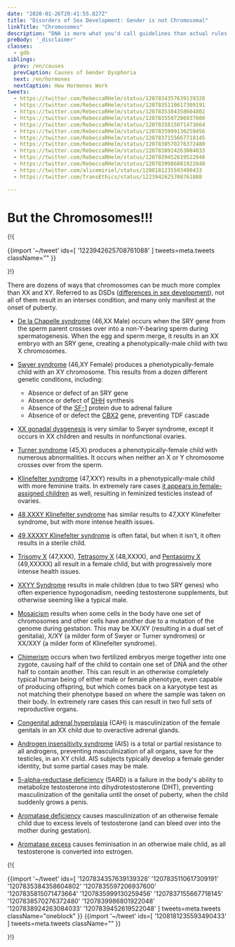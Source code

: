 ```yaml
---
date: "2020-01-26T20:41:55.827Z"
title: "Disorders of Sex Development: Gender is not Chromosomal"
linkTitle: "Chromosomes"
description: "DNA is more what you'd call guidelines than actual rules."
preBody: '_disclaimer'
classes:
  - gdb
siblings:
  prev: /en/causes
  prevCaption: Causes of Gender Dysphoria
  next: /en/hormones
  nextCaption: How Hormones Work
tweets:
  - https://twitter.com/RebeccaRHelm/status/1207834357639139328
  - https://twitter.com/RebeccaRHelm/status/1207835110617309191
  - https://twitter.com/RebeccaRHelm/status/1207835384358604802
  - https://twitter.com/RebeccaRHelm/status/1207835597206937600
  - https://twitter.com/RebeccaRHelm/status/1207835815071473664
  - https://twitter.com/RebeccaRHelm/status/1207835999130259456
  - https://twitter.com/RebeccaRHelm/status/1207837155667718145
  - https://twitter.com/RebeccaRHelm/status/1207838570276372480
  - https://twitter.com/RebeccaRHelm/status/1207838924263084033
  - https://twitter.com/RebeccaRHelm/status/1207839452619522048
  - https://twitter.com/RebeccaRHelm/status/1207839986801922048
  - https://twitter.com/alicemiriel/status/1208181235593490433
  - https://twitter.com/TransEthics/status/1223942625708761088

---
```


# But the Chromosomes!!!

{!{ <div class="gutter">
  {{import '~/tweet' ids=[
    '1223942625708761088'
  ] tweets=meta.tweets className="" }}
</div>}!}


There are dozens of ways that chromosomes can be much more complex than XX and XY. Referred to as DSDs ([differences in sex development](https://en.wikipedia.org/wiki/Disorders_of_sex_development)), not all of them result in an intersex condition, and many only manifest at the onset of puberty.

- [De la Chapelle syndrome](https://en.wikipedia.org/wiki/XX_male_syndrome) (46,XX Male) occurs when the SRY gene from the sperm parent crosses over into a non-Y-bearing sperm during spermatogenesis. When the egg and sperm merge, it results in an XX embryo with an SRY gene, creating a phenotypically-male child with two X chromosomes.

- [Swyer syndrome](https://en.wikipedia.org/wiki/Swyer_syndrome) (46,XY Female) produces a phenotypically-female child with an XY chromosome. This results from a dozen different genetic conditions, including:

  - Absence or defect of an SRY gene
  - Absence or defect of [DHH](https://en.wikipedia.org/wiki/Desert_hedgehog_(protein)) synthesis
  - Absence of the [SF-1](https://en.wikipedia.org/wiki/Steroidogenic_factor_1) protein due to adrenal failure
  - Absence of or defect the [CBX2](https://en.wikipedia.org/wiki/CBX2_(gene)) gene, preventing TDF cascade

- [XX gonadal dysgenesis](https://en.wikipedia.org/wiki/XX_gonadal_dysgenesis) is very similar to Swyer syndrome, except it occurs in XX children and results in nonfunctional ovaries.

- [Turner syndrome](https://en.wikipedia.org/wiki/Turner_syndrome) (45,X) produces a phenotypically-female child with numerous abnormalities. It occurs when neither an X or Y chromosome crosses over from the sperm.

- [Klinefelter syndrome](https://en.wikipedia.org/wiki/Klinefelter_syndrome) (47,XXY) results in a phenotypically-male child with more feminine traits. In extremely rare cases [it appears in female-assigned children](https://www.ncbi.nlm.nih.gov/pubmed/15755052) as well, resulting in feminized testicles instead of ovaries.

- [48,XXXY Klinefelter syndrome](https://en.wikipedia.org/wiki/XXXY_syndrome) has similar results to 47,XXY Klinefelter syndrome, but with more intense health issues.

- [49,XXXXY Klinefelter syndrome](https://en.wikipedia.org/wiki/49,XXXXY) is often fatal, but when it isn't, it often results in a sterile child.

- [Trisomy X](https://en.wikipedia.org/wiki/Triple_X_syndrome) (47,XXX), [Tetrasomy X](https://en.wikipedia.org/wiki/Tetrasomy_X) (48,XXXX), and [Pentasomy X](https://en.wikipedia.org/wiki/49,_XXXXX) (49,XXXXX) all result in a female child, but with progressively more intense health issues.

- [XXYY Syndrome](https://en.wikipedia.org/wiki/XXYY_syndrome) results in male children (due to two SRY genes) who often experience hypogonadism, needing testosterone supplements, but otherwise seeming like a typical male.

- [Mosaicism](https://en.wikipedia.org/wiki/Mosaic_(genetics)) results when some cells in the body have one set of chromosomes and other cells have another due to a mutation of the genome during gestation. This may be XX/XY (resulting in a dual set of genitalia), X/XY (a milder form of Swyer or Turner syndromes) or XX/XXY (a milder form of Klinefelter syndrome).

- [Chimerism](https://en.wikipedia.org/wiki/Chimera_(genetics)) occurs when two fertilized embryos merge together into one zygote, causing half of the child to contain one set of DNA and the other half to contain another. This can result in an otherwise completely typical human being of either male or female phenotype, even capable of producing offspring, but which comes back on a karyotype test as not matching their phenotype based on where the sample was taken on their body. In extremely rare cases this can result in two full sets of reproductive organs.

- [Congenital adrenal hyperplasia](https://en.wikipedia.org/wiki/Congenital_adrenal_hyperplasia) (CAH) is masculinization of the female genitals in an XX child due to overactive adrenal glands.

- [Androgen insensitivity syndrome](https://en.wikipedia.org/wiki/Androgen_insensitivity_syndrome) (AIS) is a total or partial resistance to all androgens, preventing masculinization of all organs, save for the testicles, in an XY child. AIS subjects typically develop a female gender identity, but some partial cases may be male.

- [5-alpha-reductase deficiency](https://en.wikipedia.org/wiki/5-alpha-reductase_deficiency) (5ARD) is a failure in the body's ability to metabolize testosterone into dihydrotestosterone (DHT), preventing masculinization of the genitalia until the onset of puberty, when the child suddenly grows a penis.

- [Aromatase deficiency](https://en.wikipedia.org/wiki/Aromatase_deficiency) causes masculinization of an otherwise female child due to excess levels of testosterone (and can bleed over into the mother during gestation).

- [Aromatase excess](https://en.wikipedia.org/wiki/Aromatase_excess_syndrome) causes feminisation in an otherwise male child, as all testosterone is converted into estrogen.

{!{ <div class="span34 center print-span2">
  {{import '~/tweet' ids=[
    '1207834357639139328'
    '1207835110617309191'
    '1207835384358604802'
    '1207835597206937600'
    '1207835815071473664'
    '1207835999130259456'
    '1207837155667718145'
    '1207838570276372480'
    '1207839986801922048'
    '1207838924263084033'
    '1207839452619522048'
  ] tweets=meta.tweets className="oneblock" }}
  {{import '~/tweet' ids=[
    '1208181235593490433'
  ] tweets=meta.tweets className="" }}
</div>}!}
